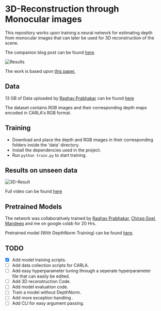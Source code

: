 # 3D-Reconstruction through Monocular images 

This repository works upon training a neural network for estimating depth from monocular images that can later be used for 3D reconstruction of the scene.

The companion blog post can be found [here](https://medium.com/@mankaran32/making-a-pseudo-lidar-with-cameras-and-deep-learning-e8f03f939c5f).

![Results](https://i.ibb.co/Ws3CFMf/image.png)

The work is based upon [this paper.](https://arxiv.org/abs/1812.11941)

## Data

13 GB of Data uploaded by [Raghav Prabhakar](https://github.com/Raghav1503)  can be found [here](https://drive.google.com/file/d/1i5Y7Nd-DaWGord9ai-ngT3cn5Pa9az6p/view?usp=sharing)

The dataset contains RGB images and their corresponding depth maps encoded in CARLA's RGB format.

## Training

- Download and place the depth and RGB images in their corresponding folders inside the 'data' directory. 
- Install the dependencies used in the project.
- Run `python train.py` to start training.

## Results on unseen data

![3D-Result](https://i.ibb.co/kKDVkKK/image.png)

Full video can be found [here](https://i.ibb.co/ZVFDym5/ezgif-6-9a8ed53179c8.gif)

## Pretrained Models
The network was collaboratively trained by [Raghav Prabhakar](https://github.com/Raghav1503), [Chirag Goel](https://github.com/chiragoel), [Mandeep](https://github.com/M-I-Dx) and me on google colab for 20 Hrs. 
 
Pretrained model (With DepthNorm Training) can be found [here](https://drive.google.com/file/d/1-LUPM8Nt8WCpYICRIBNvYPJVNDPBnCqd/view?usp=sharing).

## TODO

- [x] Add model training scripts.
- [ ] Add data collection scripts for CARLA.
- [ ] Add easy hyperparameter tuning through a seperate hyperparameter file that can easily be edited.
- [ ] Add 3D reconstruction Code.
- [ ] Add model evaluation code.
- [ ] Train a model without DepthNorm.
- [ ] Add more exception handling .
- [ ] Add CLI for easy argument passing. 
